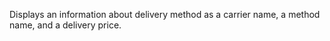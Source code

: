 Displays an information about delivery method as a carrier name, a method name, and a delivery price.
